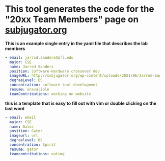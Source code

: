   # This tool generates the code for the "20xx Team Members" page on [subjugator.org](subjugator.org)

**This is an example single entry in the yaml file that describes the lab members**

```yaml
- email: jarrod.sanders@ufl.edu
  major: CSE
  name: Jarrod Sanders
  position: Software-Hardware crossover dev
  imageURL: http://subjugator.org/wp-content/uploads/2021/06/Jarrod-Sanders-Square.jpg
  degreeLevel: BS
  concentration: software tool development
  resume: unavalible
  teamContributions: working on website
```


**this is a template that is easy to fill out with vim or double clicking on the last word**
```yaml
- email: email
  major: CSE
  name: Gator
  position: Gator
  imageurl: url
  degreelevel: BS
  concentration: Spirit
  resume: gator
  teamcontributions: eating
```
